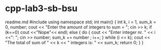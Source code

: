 # cpp-lab3-sb-bsu
readme.md 
#include<iostream>
using namespace std;
int main()
{
    int k, i = 1, sum_k = 0, number;
    cout << "Enter the amount of integers to sum = "; cin >> k;
    if (k==0)
        cout <<"Nope"<< endl;
    else
    {
    do {
    cout << "Enter integer nr. " << i <<": ";
        cin >> number;
        sum_k += number ; i++;
    } while (i <= k);
    cout << "The total of sum of " << k << " integers is: " << sum_k;
    return 0;
}
}
